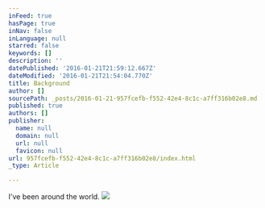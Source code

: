 ```yaml
---
inFeed: true
hasPage: true
inNav: false
inLanguage: null
starred: false
keywords: []
description: ''
datePublished: '2016-01-21T21:59:12.667Z'
dateModified: '2016-01-21T21:54:04.770Z'
title: Background
author: []
sourcePath: _posts/2016-01-21-957fcefb-f552-42e4-8c1c-a7ff316b02e8.md
published: true
authors: []
publisher:
  name: null
  domain: null
  url: null
  favicon: null
url: 957fcefb-f552-42e4-8c1c-a7ff316b02e8/index.html
_type: Article

---
```

I've been around the world.
![](https://the-grid-user-content.s3-us-west-2.amazonaws.com/ebc6eeb9-e2d5-4547-a137-5afb09a24249.jpg)